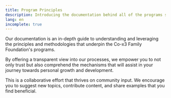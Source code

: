 ```yaml
---
title: Program Principles
description: Introducing the documentation behind all of the programs supported by Co-x3.
lang: en
incomplete: true
---
```


Our documentation is an in-depth guide to understanding and leveraging the principles and methodologies that underpin the Co-x3 Family Foundation's programs. 

By offering a transparent view into our processes, we empower you to not only trust but also comprehend the mechanisms that will assist in your journey towards personal growth and development.

This is a collaborative effort that thrives on community input. We encourage you to suggest new topics, contribute content, and share examples that you find beneficial.
